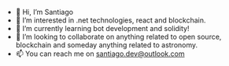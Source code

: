 - 👋 Hi, I’m Santiago
- 👀 I’m interested in .net technologies, react and blockchain.
- 🌱 I’m currently learning bot development and solidity!
- 💞️ I’m looking to collaborate on anything related to open source, blockchain and someday anything related to astronomy.
- 📫 You can reach me on santiago.dev@outlook.com

<!---
sstriatlon/sstriatlon is a ✨ special ✨ repository because its `README.md` (this file) appears on your GitHub profile.
You can click the Preview link to take a look at your changes.
--->
